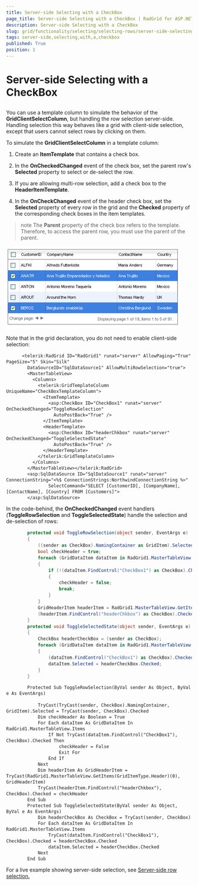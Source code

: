 ```yaml
---
title: Server-side Selecting with a CheckBox
page_title: Server-side Selecting with a CheckBox | RadGrid for ASP.NET AJAX Documentation
description: Server-side Selecting with a CheckBox
slug: grid/functionality/selecting/selecting-rows/server-side-selecting-with-a-checkbox
tags: server-side,selecting,with,a,checkbox
published: True
position: 1
---
```


# Server-side Selecting with a CheckBox



## 

You can use a template column to simulate the behavior of the **GridClientSelectColumn**, but handling the row selection server-side. Handling selection this way behaves like a grid with client-side selection, except that users cannot select rows by clicking on them.

To simulate the **GridClientSelectColumn** in a template column:

1. Create an **ItemTemplate** that contains a check box.

1. In the **OnCheckedChanged** event of the check box, set the parent row's **Selected** property to select or de-select the row.

1. If you are allowing multi-row selection, add a check box to the **HeaderItemTemplate**.

1. In the **OnCheckChanged** event of the header check box, set the **Selected** property of every row in the grid and the **Checked** property of the corresponding check boxes in the item templates.

>note The **Parent** property of the check box refers to the template. Therefore, to access the parent row, you must use the parent of the parent.
>


![](images/SelectRowServerSide.PNG)

Note that in the grid declaration, you do not need to enable client-side selection:

````ASP.NET
	  <telerik:RadGrid ID="RadGrid1" runat="server" AllowPaging="True" PageSize="5" Skin="Silk"
	    DataSourceID="SqlDataSource1" AllowMultiRowSelection="true">
	    <MasterTableView>
	      <Columns>
	        <telerik:GridTemplateColumn UniqueName="CheckBoxTemplateColumn">
	          <ItemTemplate>
	            <asp:CheckBox ID="CheckBox1" runat="server" OnCheckedChanged="ToggleRowSelection"
	              AutoPostBack="True" />
	          </ItemTemplate>
	          <HeaderTemplate>
	            <asp:CheckBox ID="headerChkbox" runat="server" OnCheckedChanged="ToggleSelectedState"
	              AutoPostBack="True" />
	          </HeaderTemplate>
	        </telerik:GridTemplateColumn>
	      </Columns>
	    </MasterTableView></telerik:RadGrid>
	    <asp:SqlDataSource ID="SqlDataSource1" runat="server" ConnectionString="<%$ ConnectionStrings:NorthwindConnectionString %>"
	            SelectCommand="SELECT [CustomerID], [CompanyName], [ContactName], [Country] FROM [Customers]">
	    </asp:SqlDataSource>
````



In the code-behind, the **OnCheckedChanged** event handlers (**ToggleRowSelection** and **ToggleSelectedState**) handle the selection and de-selection of rows:



````C#
	    protected void ToggleRowSelection(object sender, EventArgs e)
	    {
	        ((sender as CheckBox).NamingContainer as GridItem).Selected = (sender as CheckBox).Checked;
	        bool checkHeader = true;
	        foreach (GridDataItem dataItem in RadGrid1.MasterTableView.Items)
	        {
	            if (!(dataItem.FindControl("CheckBox1") as CheckBox).Checked)
	            {
	                checkHeader = false;
	                break;
	            }
	        }
	        GridHeaderItem headerItem = RadGrid1.MasterTableView.GetItems(GridItemType.Header)[0] as GridHeaderItem;
	        (headerItem.FindControl("headerChkbox") as CheckBox).Checked = checkHeader;
	    }
	    protected void ToggleSelectedState(object sender, EventArgs e)
	    {
	        CheckBox headerCheckBox = (sender as CheckBox);
	        foreach (GridDataItem dataItem in RadGrid1.MasterTableView.Items)
	        {
	            (dataItem.FindControl("CheckBox1") as CheckBox).Checked = headerCheckBox.Checked;
	            dataItem.Selected = headerCheckBox.Checked;
	        }
	    }
````
````VB
	    Protected Sub ToggleRowSelection(ByVal sender As Object, ByVal e As EventArgs)
	
	        TryCast(TryCast(sender, CheckBox).NamingContainer, GridItem).Selected = TryCast(sender, CheckBox).Checked
	        Dim checkHeader As Boolean = True
	        For Each dataItem As GridDataItem In RadGrid1.MasterTableView.Items
	            If Not TryCast(dataItem.FindControl("CheckBox1"), CheckBox).Checked Then
	                checkHeader = False
	                Exit For
	            End If
	        Next
	        Dim headerItem As GridHeaderItem = TryCast(RadGrid1.MasterTableView.GetItems(GridItemType.Header)(0), GridHeaderItem)
	        TryCast(headerItem.FindControl("headerChkbox"), CheckBox).Checked = checkHeader
	    End Sub
	    Protected Sub ToggleSelectedState(ByVal sender As Object, ByVal e As EventArgs)
	        Dim headerCheckBox As CheckBox = TryCast(sender, CheckBox)
	        For Each dataItem As GridDataItem In RadGrid1.MasterTableView.Items
	            TryCast(dataItem.FindControl("CheckBox1"), CheckBox).Checked = headerCheckBox.Checked
	            dataItem.Selected = headerCheckBox.Checked
	        Next
	    End Sub
````


For a live example showing server-side selection, see [Server-side row selection.](http://demos.telerik.com/aspnet-ajax/Grid/Examples/Programming/SelectRowWithCheckBox/DefaultCS.aspx)
